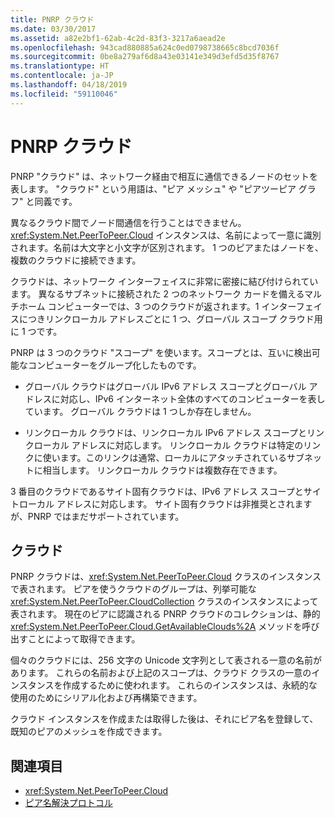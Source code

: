 ```yaml
---
title: PNRP クラウド
ms.date: 03/30/2017
ms.assetid: a82e2bf1-62ab-4c2d-83f3-3217a6aead2e
ms.openlocfilehash: 943cad880885a624c0ed0798738665c8bcd7036f
ms.sourcegitcommit: 0be8a279af6d8a43e03141e349d3efd5d35f8767
ms.translationtype: HT
ms.contentlocale: ja-JP
ms.lasthandoff: 04/18/2019
ms.locfileid: "59110046"
---
```

# <a name="pnrp-clouds"></a>PNRP クラウド
PNRP "クラウド" は、ネットワーク経由で相互に通信できるノードのセットを表します。 "クラウド" という用語は、"ピア メッシュ" や "ピアツーピア グラフ" と同義です。  
  
 異なるクラウド間でノード間通信を行うことはできません。 <xref:System.Net.PeerToPeer.Cloud> インスタンスは、名前によって一意に識別されます。名前は大文字と小文字が区別されます。 1 つのピアまたはノードを、複数のクラウドに接続できます。  
  
 クラウドは、ネットワーク インターフェイスに非常に密接に結び付けられています。  異なるサブネットに接続された 2 つのネットワーク カードを備えるマルチホーム コンピューターでは、3 つのクラウドが返されます。1 インターフェイスにつきリンクローカル アドレスごとに 1 つ、グローバル スコープ クラウド用に 1 つです。  
  
 PNRP は 3 つのクラウド "スコープ" を使います。スコープとは、互いに検出可能なコンピューターをグループ化したものです。  
  
-   グローバル クラウドはグローバル IPv6 アドレス スコープとグローバル アドレスに対応し、IPv6 インターネット全体のすべてのコンピューターを表しています。 グローバル クラウドは 1 つしか存在しません。  
  
-   リンクローカル クラウドは、リンクローカル IPv6 アドレス スコープとリンクローカル アドレスに対応します。 リンクローカル クラウドは特定のリンクに使います。このリンクは通常、ローカルにアタッチされているサブネットに相当します。 リンクローカル クラウドは複数存在できます。  
  
 3 番目のクラウドであるサイト固有クラウドは、IPv6 アドレス スコープとサイトローカル アドレスに対応します。 サイト固有クラウドは非推奨とされますが、PNRP ではまだサポートされています。  
  
## <a name="clouds"></a>クラウド  
 PNRP クラウドは、<xref:System.Net.PeerToPeer.Cloud> クラスのインスタンスで表されます。 ピアを使うクラウドのグループは、列挙可能な <xref:System.Net.PeerToPeer.CloudCollection> クラスのインスタンスによって表されます。 現在のピアに認識される PNRP クラウドのコレクションは、静的 <xref:System.Net.PeerToPeer.Cloud.GetAvailableClouds%2A> メソッドを呼び出すことによって取得できます。  
  
 個々のクラウドには、256 文字の Unicode 文字列として表される一意の名前があります。 これらの名前および上記のスコープは、クラウド クラスの一意のインスタンスを作成するために使われます。 これらのインスタンスは、永続的な使用のためにシリアル化および再構築できます。  
  
 クラウド インスタンスを作成または取得した後は、それにピア名を登録して、既知のピアのメッシュを作成できます。  
  
## <a name="see-also"></a>関連項目

- <xref:System.Net.PeerToPeer.Cloud>
- [ピア名解決プロトコル](../../../docs/framework/network-programming/peer-name-resolution-protocol.md)
